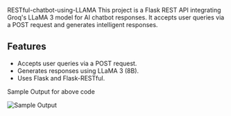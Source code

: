 RESTful-chatbot-using-LLAMA
This project is a Flask REST API integrating Groq's LLaMA 3 model for AI chatbot responses. It accepts user queries via a POST request and generates intelligent responses. 


## Features
- Accepts user queries via a POST request.
- Generates responses using LLaMA 3 (8B).
- Uses Flask and Flask-RESTful.



Sample Output for above code


![Sample Output](https://github.com/user-attachments/assets/a502d25b-7c2c-4d85-a07f-66fac456a0de)
